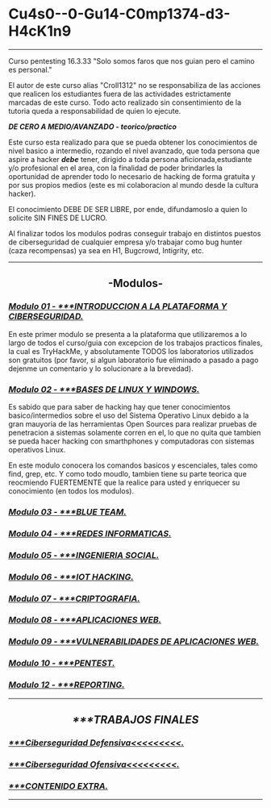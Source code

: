 
# Cu4s0--0-Gu14-C0mp1374-d3-H4cK1n9
****************************************************************************

Curso pentesting 16.3.33
"Solo somos faros que nos guian pero el camino es personal."

El autor de este curso alias "Croll1312" no se responsabiliza de 
las acciones que realicen los estudiantes fuera 
de las actividades estrictamente marcadas de este curso. 
Todo acto realizado sin consentimiento de la tutoria queda 
a responsabilidad de quien lo ejecute.

***DE CERO A MEDIO/AVANZADO - teorico/practico***

Este curso esta realizado para que se pueda obtener los conocimientos de nivel basico a intermedio, rozando el nivel avanzado, que toda persona que aspire a hacker <b><i>debe</b></i> tener, dirigido a toda persona aficionada,estudiante y/o profesional en el area, con la finalidad de poder brindarles la oportunidad de aprender todo lo necesario de hacking de forma gratuita y por sus propios medios (este es mi colaboracion al mundo desde la cultura hacker).

El conocimiento DEBE DE SER LIBRE, por ende, difundamoslo a quien lo solicite SIN FINES DE LUCRO.

Al finalizar todos los modulos podras conseguir trabajo en distintos puestos de ciberseguridad de cualquier empresa y/o trabajar como bug hunter (caza recompensas) ya sea en H1, Bugcrowd, Intigrity, etc.

****************************************************************************

<H2><div align="center"> -Modulos- </div></H2>

<H3><i><a href="https://github.com/Croll1312/Cu4s0-Y-0-Gu14-C0mp1374-d3-H4cK1n9/blob/main/M0du10-1-1NTR0DUCC10N" hover>Modulo 01 - ***INTRODUCCION A LA PLATAFORMA Y CIBERSEGURIDAD.</a></i></H3>

En este primer modulo se presenta a la plataforma que utilizaremos a lo largo de todos el curso/guia con excepcion de los trabajos practicos finales, la cual es TryHackMe, y absolutamente TODOS los laboratorios utilizados son gratuitos (por favor, si algun laboratorio fue eliminado a pasado a pago dejenme un comentario y lo solucionare a la brevedad).


<H3><i><a href="https://github.com/Croll1312/Cu4s0-Y-0-Gu14-C0mp1374-d3-H4cK1n9/blob/main/M0DU10-2-B4535%20L1NUX-W1ND0W2">Modulo 02 - ***BASES DE LINUX Y WINDOWS.</a></i></H3>

Es sabido que para saber de hacking hay que tener conocimientos basico/intermedios sobre el uso del Sistema Operativo Linux debido a la gran mauyoria de las herramientas Open Sources para realizar pruebas de penetracion a sistemas solamente corren en el, lo que no quita que tambien se pueda hacer hacking con smarthphones y computadoras con sistemas operativos Linux.

En este modulo conocera los comandos basicos y escenciales, tales como find, grep, etc. Y como todo moudlo, tambien tiene su parte teorica que reocmiendo FUERTEMENTE que la realice para usted y enriquecer su conocimiento (en todos los modulos).

<H3><i><a href="https://github.com/Croll1312/Cu4s0-Y-0-Gu14-C0mp1374-d3-H4cK1n9/blob/main/M0DU10-3-BLU3T34M">Modulo 03 - ***BLUE TEAM.</a></i></H3>



<H3><i><a href="https://github.com/Croll1312/Cu4s0-Y-0-Gu14-C0mp1374-d3-H4cK1n9/blob/main/M0DU10-4-R3D35">Modulo 04 - ***REDES INFORMATICAS.</a></i></H3>

<H3><i><a href="https://github.com/Croll1312/Cu4s0-Y-0-Gu14-C0mp1374-d3-H4cK1n9/blob/main/M0DU10-5-1N63N13414-S0C141">Modulo 05 - ***INGENIERIA SOCIAL.</a></i></H3>

<H3><i><a href="https://github.com/Croll1312/Cu4s0-Y-0-Gu14-C0mp1374-d3-H4cK1n9/blob/main/M0DU10-6-107">Modulo 06 - ***IOT HACKING.</a></i></H3>

<H3><i><a href="https://github.com/Croll1312/Cu4s0-Y-0-Gu14-C0mp1374-d3-H4cK1n9/blob/main/M0DU10-7-C41970644F14">Modulo 07 - ***CRIPTOGRAFIA.</a></i></H3>

<H3><i><a href="https://github.com/Croll1312/Cu4s0-Y-0-Gu14-C0mp1374-d3-H4cK1n9/blob/main/M0DU10-8-4PL1C4C10N35-W3B">Modulo 08 - ***APLICACIONES WEB.</a></i></H3>

<H3><i><a href="https://github.com/Croll1312/Cu4s0-Y-0-Gu14-C0mp1374-d3-H4cK1n9/blob/main/M0DU10-9-VULN3R4V1L1D4D35-499-W38">Modulo 09 - ***VULNERABILIDADES DE APLICACIONES WEB.</a></i></H3>

<H3><i><a href="https://github.com/Croll1312/Cu4s0-Y-0-Gu14-C0mp1374-d3-H4cK1n9/blob/main/M0DU10-10-P3NT357">Modulo 10 - ***PENTEST.</a></i></H3>

<H3><i><a href="https://github.com/Croll1312/Cu4s0-Y-0-Gu14-C0mp1374-d3-H4cK1n9/blob/main/M0DU10-11-R390471N6">Modulo 12 - ***REPORTING.</a></i></H3>

****************************************************************************

<H2><i><div align="center"> ***TRABAJOS FINALES </div></i></H2>

<H3><i><a href="https://github.com/Croll1312/Cu4s0-Y-0-Gu14-C0mp1374-d3-H4cK1n9/blob/main/TR484J0-F1N41-D3F3N54">***Ciberseguridad Defensiva<<<<<<<<<.</a></i></H3>

<H3><i><a href="https://github.com/Croll1312/Cu4s0-Y-0-Gu14-C0mp1374-d3-H4cK1n9/blob/main/TR484J0-F1N41-0F3N51V0">***Ciberseguridad Ofensiva<<<<<<<<<.</a></i></H3>

<H3><i><a href="https://github.com/Croll1312/Cu4s0-Y-0-Gu14-C0mp1374-d3-H4cK1n9/blob/main/C0N73N1D0-3XT44">***CONTENIDO EXTRA.</a></i></H3>
  
  ****************************************************************************
